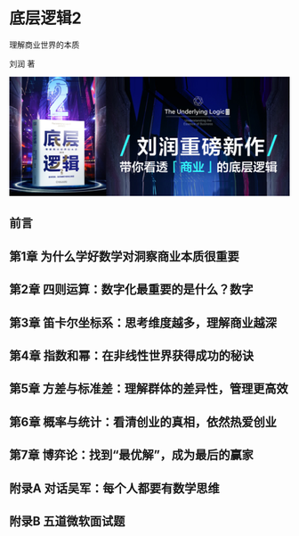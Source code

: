 底层逻辑2
========================================

理解商业世界的本质

刘润 著

![](contents/wx-cover.png)

前言
----------------------------------------

第1章 为什么学好数学对洞察商业本质很重要
----------------------------------------

第2章 四则运算：数字化最重要的是什么？数字
----------------------------------------

第3章 笛卡尔坐标系：思考维度越多，理解商业越深
----------------------------------------

第4章 指数和幂：在非线性世界获得成功的秘诀
----------------------------------------

第5章 方差与标准差：理解群体的差异性，管理更高效
----------------------------------------

第6章 概率与统计：看清创业的真相，依然热爱创业
----------------------------------------

第7章 博弈论：找到“最优解”，成为最后的赢家
----------------------------------------

附录A 对话吴军：每个人都要有数学思维
----------------------------------------

附录B 五道微软面试题
----------------------------------------